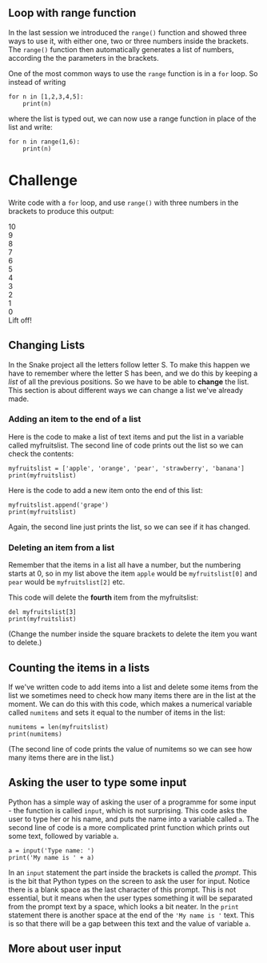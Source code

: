 Loop with range function
------------------------

In the last session we introduced the `range()` function and showed three ways to use it, with either one, two or three numbers inside the brackets. The `range()` function then automatically generates a list of numbers, according the the parameters in the brackets.

One of the most common ways to use the `range` function is in a `for` loop. So instead of writing
```
for n in [1,2,3,4,5]:
    print(n)
```

where the list is typed out, we can now use a range function in place of the list and write:
```
for n in range(1,6):
    print(n)
```

Challenge
=========

Write code with a `for` loop, and use `range()` with three numbers in the brackets to produce this output:

10  
9  
8  
7  
6  
5  
4  
3  
2  
1  
0  
Lift off!

Changing Lists
--------------

In the Snake project all the letters follow letter S. To make this happen we have to remember where the letter S has been, and we do this by keeping a *list* of all the previous positions. So we have to be able to **change** the list. This section is about different ways we can change a list we've already made.

### Adding an item to the end of a list

Here is the code to make a list of text items and put the list in a variable called myfruitslist. The second line of code prints out the list so we can check the contents:
```
myfruitslist = ['apple', 'orange', 'pear', 'strawberry', 'banana']
print(myfruitslist)
```
Here is the code to add a new item onto the end of this list:
```
myfruitslist.append('grape')
print(myfruitslist)
```
Again, the second line just prints the list, so we can see if it has changed.


### Deleting an item from a list

Remember that the items in a list all have a number, but the numbering starts at 0, so in my list above the item `apple` would be `myfruitslist[0]` and `pear` would be `myfruitslist[2]` etc.

This code will delete the **fourth** item from the myfruitslist:
```
del myfruitslist[3]
print(myfruitslist)
```
(Change the number inside the square brackets to delete the item you want to delete.)

Counting the items in a lists
-----------------------------

If we've written code to add items into a list and delete some items from the list we sometimes need to check how many items there are in the list at the moment. We can do this with this code, which makes a numerical variable called `numitems` and sets it equal to the number of items in the list:
```
numitems = len(myfruitslist)
print(numitems)
```
(The second line of code prints the value of numitems so we can see how many items there are in the list.)

Asking the user to type some input
----------------------------------

Python has a simple way of asking the user of a programme for some input - the function is called `input`, which is not surprising. This code asks the user to type her or his name, and puts the name into a variable called `a`. The second line of code is a more complicated print function which prints out some text, followed by variable `a`.
```
a = input('Type name: ')
print('My name is ' + a)
```
In an `input` statement the part inside the brackets is called the *prompt*. This is the bit that Python types on the screen to ask the user for input. Notice there is a blank space as the last character of this prompt. This is not essential, but it means when the user types something it will be separated from the prompt text by a space, which looks a bit neater. In the `print` statement there is another space at the end of the `'My name is '` text. This is so that there will be a gap between this text and the value of variable `a`.

More about user input
---------------------

